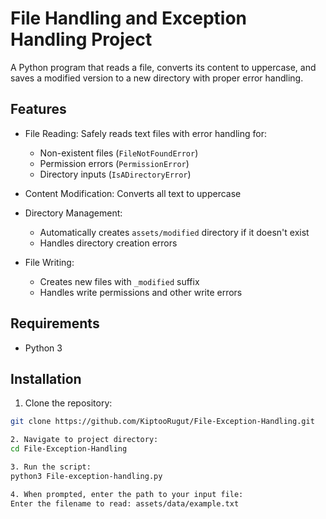 # File Handling and Exception Handling Project

A Python program that reads a file, converts its content to uppercase, and saves a modified version to a new directory with proper error handling.

## Features

- File Reading: Safely reads text files with error handling for:
  - Non-existent files (`FileNotFoundError`)
  - Permission errors (`PermissionError`)
  - Directory inputs (`IsADirectoryError`)
  
- Content Modification: Converts all text to uppercase
  
- Directory Management:
  - Automatically creates `assets/modified` directory if it doesn't exist
  - Handles directory creation errors
  
- File Writing:
  - Creates new files with `_modified` suffix
  - Handles write permissions and other write errors

## Requirements

- Python 3

## Installation

1. Clone the repository:
```bash
git clone https://github.com/KiptooRugut/File-Exception-Handling.git

2. Navigate to project directory:
cd File-Exception-Handling

3. Run the script:
python3 File-exception-handling.py

4. When prompted, enter the path to your input file:
Enter the filename to read: assets/data/example.txt
